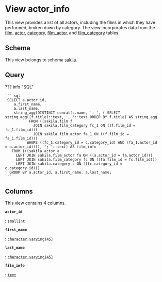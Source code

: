 # View **actor\_info**

This view provides a list of all actors, including the films in which they have performed, broken down by category\. The view incorporates data from the [film](../../tables/film), [actor](../../tables/actor), [category](../../tables/category), [film\_actor](../../tables/film_actor), and [film\_category](../../tables/film_category) tables\.

## Schema

This view belongs to schema [sakila](../../schema).

## Query

??? info "SQL"

    ``` sql
     SELECT a.actor_id,
        a.first_name,
        a.last_name,
        string_agg(DISTINCT concat(c.name, ': ', ( SELECT string_agg((f.title)::text, ', '::text ORDER BY f.title) AS string_agg
               FROM ((sakila.film f
                 JOIN sakila.film_category fc_1 ON ((f.film_id = fc_1.film_id)))
                 JOIN sakila.film_actor fa_1 ON ((f.film_id = fa_1.film_id)))
              WHERE ((fc_1.category_id = c.category_id) AND (fa_1.actor_id = a.actor_id)))), '; '::text) AS film_info
       FROM (((sakila.actor a
         LEFT JOIN sakila.film_actor fa ON ((a.actor_id = fa.actor_id)))
         LEFT JOIN sakila.film_category fc ON ((fa.film_id = fc.film_id)))
         LEFT JOIN sakila.category c ON ((fc.category_id = c.category_id)))
      GROUP BY a.actor_id, a.first_name, a.last_name;
    ```

## Columns

This view contains 4 columns.

**`actor_id`**

:   [`smallint`](https://www.postgresql.org/docs/current/datatype-numeric.html)

**`first_name`**

:   [`character varying(45)`](https://www.postgresql.org/docs/current/datatype-character.html)

**`last_name`**

:   [`character varying(45)`](https://www.postgresql.org/docs/current/datatype-character.html)

**`film_info`**

:   [`text`](https://www.postgresql.org/docs/current/datatype-character.html)
